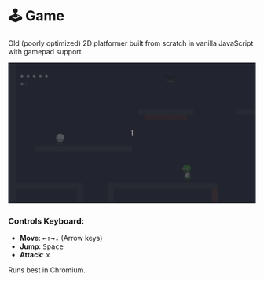 # 🕹️ Game

Old (poorly optimized) 2D platformer built from scratch in vanilla JavaScript with gamepad support.

![gif of gameplay](gameplay.gif)

### Controls Keyboard:
- **Move**: <kbd>←</kbd><kbd>↑</kbd><kbd>→</kbd><kbd>↓</kbd> (Arrow keys)
- **Jump**: <kbd>Space</kbd>
- **Attack**: <kbd>x</kbd>

Runs best in Chromium.